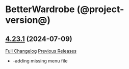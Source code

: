 # BetterWardrobe (@project-version@)

## [4.23.1](https://github.com/SLOKnightfall/BetterWardrobe/tree/4.23.1) (2024-07-09)
[Full Changelog](https://github.com/SLOKnightfall/BetterWardrobe/compare/4.23...4.23.1) [Previous Releases](https://github.com/SLOKnightfall/BetterWardrobe/releases)

- -adding missing menu file  
